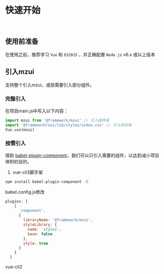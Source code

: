# 快速开始
<br>

## 使用前准备

在使用之前，推荐学习 `Vue` 和 `ES2015` ，并正确配置 `Node.js` v6.x 或以上版本
<br>

## 引入mzui
支持整个引入mzui，或按需要引入部分组件。

### 完整引入  
在项目main.js中写入以下内容：

```js
import mzui from '@framework/mzui' // 引入组件库
import '@framework/zui/lib/styles/index.css' // 引入样式库
Vue.use(mzui)
```

### 按需引入
借助 [babel-plugin-component](https://www.npmjs.com/package/babel-plugin-component)，我们可以只引入需要的组件，以达到减小项目体积的目的。
1. vue-cli3脚手架
```bash
npm install babel-plugin-component -D
```
babel.config.js修改
```js
plugins: [
    [
      'component',
      {
        libraryName: '@framework/mzui',
        styleLibrary: {
          name: 'styles',
          base: false
        },
        style: true
      }
    ]
  ]
```

vue-cli2

```js
```



